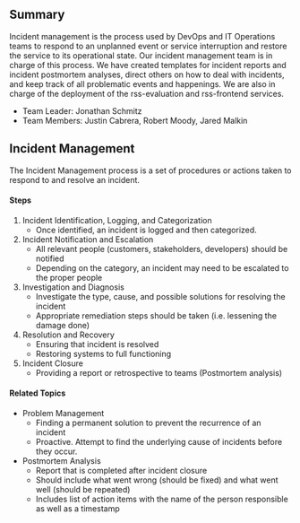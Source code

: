 ## Summary
Incident management is the process used by DevOps and IT Operations teams to respond to an unplanned event or service interruption and restore the service to its operational state. Our incident management team is in charge of this process. We have created templates for incident reports and incident postmortem analyses, direct others on how to deal with incidents, and keep track of all problematic events and happenings. We are also in charge of the deployment of the rss-evaluation and rss-frontend services.
* Team Leader: Jonathan Schmitz
* Team Members: Justin Cabrera, Robert Moody, Jared Malkin

<a id="IncidentManagement" class="anchor"></a>
## Incident Management
The Incident Management process is a set of procedures or actions taken to respond to and resolve an incident.
#### Steps
1. Incident Identification, Logging, and Categorization
    * Once identified, an incident is logged and then categorized.
2. Incident Notification and Escalation
    * All relevant people (customers, stakeholders, developers) should be notified
    * Depending on the category, an incident may need to be escalated to the proper people
3. Investigation and Diagnosis
    * Investigate the type, cause, and possible solutions for resolving the incident
    * Appropriate remediation steps should be taken (i.e. lessening the damage done)
4. Resolution and Recovery
    * Ensuring that incident is resolved
    * Restoring systems to full functioning
5. Incident Closure
    * Providing a report or retrospective to teams (Postmortem analysis)

#### Related Topics
* Problem Management
  * Finding a permanent solution to prevent the recurrence of an incident
  * Proactive. Attempt to find the underlying cause of incidents before they occur.
* Postmortem Analysis
  * Report that is completed after incident closure
  * Should include what went wrong (should be fixed) and what went well (should be repeated)
  * Includes list of action items with the name of the person responsible as well as a timestamp
